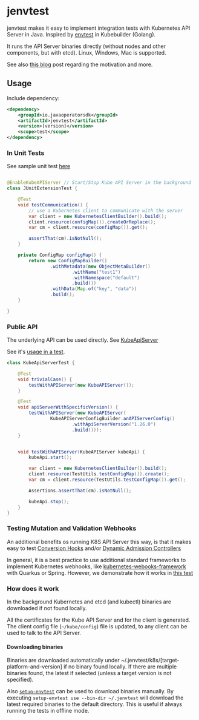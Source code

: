# jenvtest

jenvtest makes it easy to implement integration tests with Kubernetes API Server in Java.
Inspired by [envtest](https://book.kubebuilder.io/reference/envtest.html) in Kubebuilder (Golang).

It runs the API Server binaries directly (without nodes and other components, but with etcd). 
Linux, Windows, Mac is supported.

See also [this blog](https://csviri.medium.com/introducing-jenvtest-kubernetes-api-server-tests-made-easy-for-java-4d02a9bb26d4)
post regarding the motivation and more.

## Usage

Include dependency:

```xml
<dependency>
    <groupId>io.javaoperatorsdk</groupId>
    <artifactId>jenvtest</artifactId>
    <version>[version]</version>
    <scope>test</scope>
</dependency>
```

### In Unit Tests

See sample unit
test [here](https://github.com/java-operator-sdk/jenvtest/blob/main/samples/src/test/java/io/javaoperatorsdk/jenvtest/JUnitExtensionTest.java#L10-L10)

```java

@EnableKubeAPIServer // Start/Stop Kube API Server in the background
class JUnitExtensionTest {

    @Test
    void testCommunication() {
        // use a Kubernetes client to communicate with the server
        var client = new KubernetesClientBuilder().build();
        client.resource(configMap()).createOrReplace();
        var cm = client.resource(configMap()).get();

        assertThat(cm).isNotNull();
    }

    private ConfigMap configMap() {
        return new ConfigMapBuilder()
                .withMetadata(new ObjectMetaBuilder()
                        .withName("test1")
                        .withNamespace("default")
                        .build())
                .withData(Map.of("key", "data"))
                .build();
    }

}
```

### Public API

The underlying API can be used directly.
See [KubeApiServer](https://github.com/java-operator-sdk/jenvtest/blob/main/core/src/main/java/io/javaoperatorsdk/jenvtest/KubeAPIServer.java)

See
it's [usage in a test](https://github.com/java-operator-sdk/jenvtest/blob/main/samples/src/test/java/io/javaoperatorsdk/jenvtest/KubeApiServerTest.java#L12-L35).

```java
class KubeApiServerTest {

    @Test
    void trivialCase() {
        testWithAPIServer(new KubeAPIServer());
    }

    @Test
    void apiServerWithSpecificVersion() {
        testWithAPIServer(new KubeAPIServer(
                KubeAPIServerConfigBuilder.anAPIServerConfig()
                        .withApiServerVersion("1.26.0")
                        .build()));
    }


    void testWithAPIServer(KubeAPIServer kubeApi) {
        kubeApi.start();

        var client = new KubernetesClientBuilder().build();
        client.resource(TestUtils.testConfigMap()).create();
        var cm = client.resource(TestUtils.testConfigMap()).get();

        Assertions.assertThat(cm).isNotNull();

        kubeApi.stop();
    }
}
```

### Testing Mutation and Validation Webhooks

An additional benefits os running K8S API Server this way, is that it makes easy to test
[Conversion Hooks](https://kubernetes.io/docs/tasks/extend-kubernetes/custom-resources/custom-resource-definition-versioning/#webhook-conversion)
and/or
[Dynamic Admission Controllers](https://kubernetes.io/docs/reference/access-authn-authz/extensible-admission-controllers/)

In general, it is a best practice to use additional standard frameworks to implement Kubernetes webhooks,
like [kubernetes-webooks-framework](https://github.com/java-operator-sdk/kubernetes-webooks-framework)
with Quarkus or Spring. However, we demonstrate how it works
in [this test](https://github.com/java-operator-sdk/jenvtest/blob/main/samples/src/test/java/io/javaoperatorsdk/jenvtest/KubernetesMutationHookHandlingTest.java#L53-L53)

### How does it work

In the background Kubernetes and etcd (and kubectl) binaries are downloaded if not found locally.

All the certificates for the Kube API Server and for the client is generated. The client config file
(`~/kube/config`) file is updated, to any client can be used to talk to the API Server.

#### Downloading binaries

Binaries are downloaded automatically under ~/.jenvtest/k8s/[target-platform-and-version] if no binary found locally.
If there are multiple binaries found, the latest if selected (unless a target version is not specified).

Also [`setup-envtest`](https://pkg.go.dev/sigs.k8s.io/controller-runtime/tools/setup-envtest#section-readme) can be used
to download binaries manually. By executing `setup-envtest use --bin-dir ~/.jenvtest` will download the latest required
binaries to the default directory. This is useful if always running the tests in offline mode.

